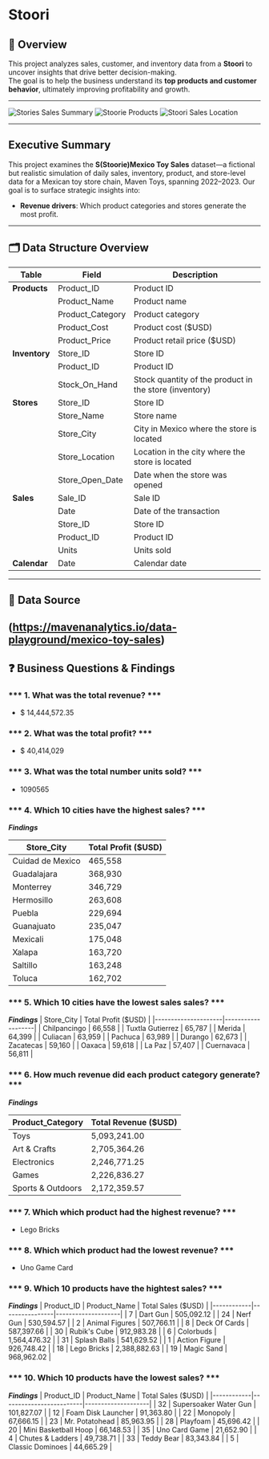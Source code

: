#  Stoori

## 📌 Overview
This project analyzes sales, customer, and inventory data from a **Stoori** to uncover insights that drive better decision-making.  
The goal is to help the business understand its **top products and customer behavior**, ultimately improving profitability and growth.

---
![Stories Sales Summary](https://github.com/user-attachments/assets/c61c5d74-2539-451f-822f-ded832880b55)
![Stoorie Products](https://github.com/user-attachments/assets/960e9ced-3f5b-4313-a354-51107b95c86a)
![Stoori Sales Location](https://github.com/user-attachments/assets/d0b328c7-dc1f-4a43-8dc4-ad2b5c4f8015)

---

##  Executive Summary
This project examines the **S(Stoorie)Mexico Toy Sales** dataset—a fictional but realistic simulation of daily sales, inventory, product, and store-level data for a Mexican toy store chain, Maven Toys, spanning 2022–2023. Our goal is to surface strategic insights into:

- **Revenue drivers**: Which product categories and stores generate the most profit.


---

## 🗂️ Data Structure Overview  

| **Table**   | **Field**          | **Description**                                                   |
|-------------|--------------------|-------------------------------------------------------------------|
| **Products** | Product_ID        | Product ID                                                        |
|             | Product_Name       | Product name                                                      |
|             | Product_Category   | Product category                                                  |
|             | Product_Cost       | Product cost ($USD)                                               |
|             | Product_Price      | Product retail price ($USD)                                       |
| **Inventory** | Store_ID         | Store ID                                                          |
|             | Product_ID         | Product ID                                                        |
|             | Stock_On_Hand      | Stock quantity of the product in the store (inventory)            |
| **Stores**   | Store_ID          | Store ID                                                          |
|             | Store_Name         | Store name                                                        |
|             | Store_City         | City in Mexico where the store is located                         |
|             | Store_Location     | Location in the city where the store is located                   |
|             | Store_Open_Date    | Date when the store was opened                                    |
| **Sales**    | Sale_ID           | Sale ID                                                           |
|             | Date               | Date of the transaction                                           |
|             | Store_ID           | Store ID                                                          |
|             | Product_ID         | Product ID                                                        |
|             | Units              | Units sold                                                        |
| **Calendar** | Date              | Calendar date                                                     |

---

## 🔗 Data Source
(https://mavenanalytics.io/data-playground/mexico-toy-sales)
---
## ❓ Business Questions & Findings

### *** 1.  What was the total revenue? ***
- $ 14,444,572.35

### *** 2.  What was the total profit? *** 
- $ 40,414,029

### *** 3.  What was the total number units sold? ***
- 1090565

### *** 4.  Which 10 cities have the highest sales? ***
***Findings***

| Store_City         | Total Profit ($USD) |
|-------------------|-------------------|
| Cuidad de Mexico   | 465,558           |
| Guadalajara        | 368,930           |
| Monterrey          | 346,729           |
| Hermosillo         | 263,608           |
| Puebla             | 229,694           |
| Guanajuato         | 235,047           |
| Mexicali           | 175,048           |
| Xalapa             | 163,720           |
| Saltillo           | 163,248           |
| Toluca             | 162,702           |

### *** 5.  Which 10 cities have the lowest sales sales? ***
***Findings*** 
| Store_City           | Total Profit ($USD) |
|---------------------|-------------------|
| Chilpancingo         | 66,558            |
| Tuxtla Gutierrez     | 65,787            |
| Merida               | 64,399            |
| Culiacan             | 63,959            |
| Pachuca              | 63,989            |
| Durango              | 62,673            |
| Zacatecas            | 59,160            |
| Oaxaca               | 59,618            |
| La Paz               | 57,407            |
| Cuernavaca           | 56,811            |

### *** 6. How much revenue did each product category generate? ***
***Findings***

| Product_Category     | Total Revenue ($USD) |
|---------------------|--------------------|
| Toys                | 5,093,241.00       |
| Art & Crafts        | 2,705,364.26       |
| Electronics         | 2,246,771.25       |
| Games               | 2,226,836.27       |
| Sports & Outdoors   | 2,172,359.57       |


### *** 7. Which which product had the highest revenue? ***
 - Lego Bricks

### *** 8. Which which product had the lowest revenue? ***
- Uno Game Card

### *** 9.  Which 10 products have the hightest sales? ***
***Findings*** 
| Product_ID | Product_Name   | Total Sales ($USD) |
|------------|----------------|--------------------|
| 7          | Dart Gun       | 505,092.12         |
| 24         | Nerf Gun       | 530,594.57         |
| 2          | Animal Figures | 507,766.11         |
| 8          | Deck Of Cards  | 587,397.66         |
| 30         | Rubik's Cube   | 912,983.28         |
| 6          | Colorbuds      | 1,564,476.32       |
| 31         | Splash Balls   | 541,629.52         |
| 1          | Action Figure  | 926,748.42         |
| 18         | Lego Bricks    | 2,388,882.63       |
| 19         | Magic Sand     | 968,962.02         |

### *** 10.  Which 10 products have the lowest sales? ***
***Findings***
| Product_ID | Product_Name            | Total Sales ($USD) |
|------------|-------------------------|--------------------|
| 32         | Supersoaker Water Gun   | 101,827.07         |
| 12         | Foam Disk Launcher      | 91,363.80          |
| 22         | Monopoly                | 67,666.15          |
| 23         | Mr. Potatohead          | 85,963.95          |
| 28         | Playfoam                | 45,696.42          |
| 20         | Mini Basketball Hoop    | 66,148.53          |
| 35         | Uno Card Game           | 21,652.90          |
| 4          | Chutes & Ladders        | 49,738.71          |
| 33         | Teddy Bear              | 83,343.84          |
| 5          | Classic Dominoes        | 44,665.29          |

